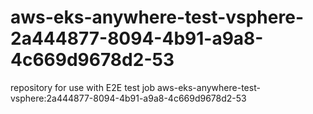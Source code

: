 # aws-eks-anywhere-test-vsphere-2a444877-8094-4b91-a9a8-4c669d9678d2-53
repository for use with E2E test job aws-eks-anywhere-test-vsphere:2a444877-8094-4b91-a9a8-4c669d9678d2-53
